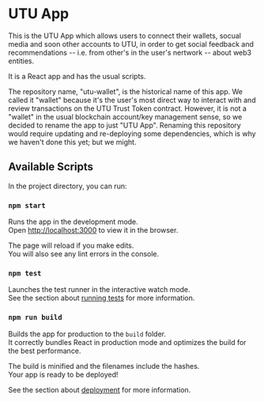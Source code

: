 # UTU App

This is the UTU App which allows users to connect their wallets, socual media and soon other accounts to UTU, in order to get social feedback and recommendations -- i.e. from other's in the user's nertwork -- about web3 entities. 

It is a React app and has the usual scripts.

The repository name, "utu-wallet", is the historical name of this app. We called it "wallet" because it's the user's most direct way to interact with and review transactions on the UTU Trust Token contract. However, it is not a "wallet" in the usual blockchain account/key management sense, so we decided to rename the app to just "UTU App". Renaming this repository would require updating and re-deploying some dependencies, which is why we haven't done this yet; but we might.

## Available Scripts

In the project directory, you can run:

### `npm start`

Runs the app in the development mode.\
Open [http://localhost:3000](http://localhost:3000) to view it in the browser.

The page will reload if you make edits.\
You will also see any lint errors in the console.

### `npm test`

Launches the test runner in the interactive watch mode.\
See the section about [running tests](https://facebook.github.io/create-react-app/docs/running-tests) for more information.

### `npm run build`

Builds the app for production to the `build` folder.\
It correctly bundles React in production mode and optimizes the build for the best performance.

The build is minified and the filenames include the hashes.\
Your app is ready to be deployed!

See the section about [deployment](https://facebook.github.io/create-react-app/docs/deployment) for more information.

